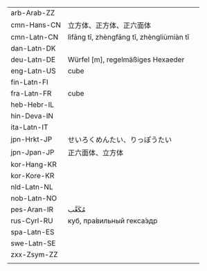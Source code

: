 | | | |
|-|-|-|
| arb-Arab-ZZ |  |  |
| cmn-Hans-CN | 立方体、正方体、正六面体 |  |
| cmn-Latn-CN | lìfāng tǐ, zhèngfāng tǐ, zhèngliùmiàn tǐ |  |
| dan-Latn-DK |  |  |
| deu-Latn-DE | Würfel [m], regelmäßiges Hexaeder |  |
| eng-Latn-US | cube |  |
| fin-Latn-FI |  |  |
| fra-Latn-FR | cube |  |
| heb-Hebr-IL |  |  |
| hin-Deva-IN |  |  |
| ita-Latn-IT |  |  |
| jpn-Hrkt-JP | せいろくめんたい、りっぽうたい |  |
| jpn-Jpan-JP | 正六面体、立方体 |  |
| kor-Hang-KR |  |  |
| kor-Kore-KR |  |  |
| nld-Latn-NL |  |  |
| nob-Latn-NO |  |  |
| pes-Aran-IR | مُکَعَّب |  |
| rus-Cyrl-RU | куб, пра́вильный гекса́эдр |  |
| spa-Latn-ES |  |  |
| swe-Latn-SE |  |  |
| zxx-Zsym-ZZ |  |  |
|  |  |  |